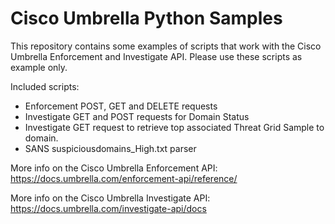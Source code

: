 # Cisco Umbrella Python Samples

This repository contains some examples of scripts that work with the Cisco Umbrella Enforcement and Investigate API. Please use these scripts as example only.

Included scripts: 
* Enforcement POST, GET and DELETE requests 
* Investigate GET and POST requests for Domain Status 
* Investigate GET request to retrieve top associated Threat Grid Sample to domain.
* SANS suspiciousdomains_High.txt parser

More info on the Cisco Umbrella Enforcement API: https://docs.umbrella.com/enforcement-api/reference/

More info on the Cisco Umbrella Investigate API: https://docs.umbrella.com/investigate-api/docs
